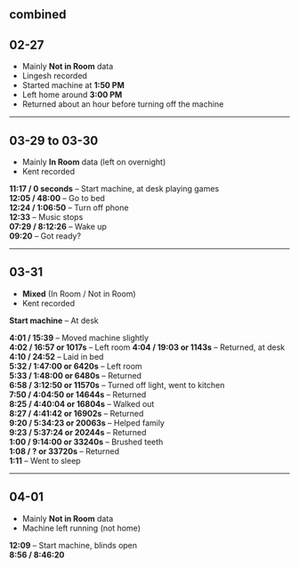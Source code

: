 ## combined

## 02-27  
- Mainly **Not in Room** data  
- Lingesh recorded  
- Started machine at **1:50 PM**  
- Left home around **3:00 PM**  
- Returned about an hour before turning off the machine  

---

## 03-29 to 03-30  
- Mainly **In Room** data (left on overnight)  
- Kent recorded  

**11:17 / 0 seconds** – Start machine, at desk playing games  
**12:05 / 48:00** – Go to bed  
**12:24 / 1:06:50** – Turn off phone  
**12:33** – Music stops  
**07:29 / 8:12:26** – Wake up  
**09:20** – Got ready?  

---

## 03-31  
- **Mixed** (In Room / Not in Room)  
- Kent recorded  

**Start machine** – At desk  

**4:01 / 15:39** – Moved machine slightly  
**4:02 / 16:57 or 1017s** – Left room 
**4:04 / 19:03 or 1143s** – Returned, at desk  
**4:10 / 24:52** – Laid in bed  
**5:32 / 1:47:00 or 6420s** – Left room  
**5:33 / 1:48:00 or 6480s** – Returned  
**6:58 / 3:12:50 or 11570s** – Turned off light, went to kitchen  
**7:50 / 4:04:50 or 14644s** – Returned  
**8:25 / 4:40:04 or 16804s** – Walked out  
**8:27 / 4:41:42 or 16902s** – Returned  
**9:20 / 5:34:23 or 20063s** – Helped family  
**9:23 / 5:37:24 or 20244s** – Returned  
**1:00 / 9:14:00 or 33240s** – Brushed teeth  
**1:08 / ? or 33720s** – Returned  
**1:11** – Went to sleep  

---

## 04-01  
- Mainly **Not in Room** data  
- Machine left running (not home)

**12:09** – Start machine, blinds open  
**8:56 / 8:46:20**
